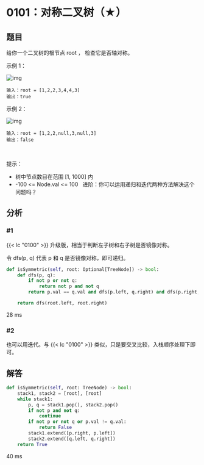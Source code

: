 # 0101：对称二叉树（★）


## 题目

给你一个二叉树的根节点 root ， 检查它是否轴对称。

示例 1：

![img](https://assets.leetcode.com/uploads/2021/02/19/symtree1.jpg)

	输入：root = [1,2,2,3,4,4,3]
	输出：true

示例 2：

![img](https://assets.leetcode.com/uploads/2021/02/19/symtree2.jpg)

	输入：root = [1,2,2,null,3,null,3]
	输出：false
 

提示：
- 树中节点数目在范围 [1, 1000] 内
- -100 <= Node.val <= 100
 
进阶：你可以运用递归和迭代两种方法解决这个问题吗？

## 分析

### #1

{{< lc "0100" >}} 升级版，相当于判断左子树和右子树是否镜像对称。

令 dfs(p, q) 代表 p 和 q 是否镜像对称，即可递归。

```python
def isSymmetric(self, root: Optional[TreeNode]) -> bool:
    def dfs(p, q):
        if not p or not q:
            return not p and not q
        return p.val == q.val and dfs(p.left, q.right) and dfs(p.right, q.left)

    return dfs(root.left, root.right)
```
28 ms

### #2

也可以用迭代。与 {{< lc "0100" >}} 类似，只是要交叉比较，入栈顺序处理下即可。

## 解答

```python
def isSymmetric(self, root: TreeNode) -> bool:
	stack1, stack2 = [root], [root]
	while stack1:
		p, q = stack1.pop(), stack2.pop()
		if not p and not q:
			continue
		if not p or not q or p.val != q.val:
			return False
		stack1.extend([p.right, p.left])
		stack2.extend([q.left, q.right])
	return True
```
40 ms

